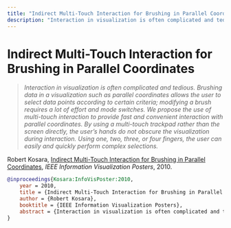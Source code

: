 ```yaml
---
title: "Indirect Multi-Touch Interaction for Brushing in Parallel Coordinates"
description: "Interaction in visualization is often complicated and tedious. Brushing data in a visualization such as parallel coordinates allows the user to select data points according to certain criteria; modifying a brush requires a lot of effort and mode switches. We propose the use of multi-touch interaction to provide fast and convenient interaction with parallel coordinates. By using a multi-touch trackpad rather than the screen directly, the user’s hands do not obscure the visualization during interaction. Using one, two, three, or four fingers, the user can easily and quickly perform complex selections."
---
```


# Indirect Multi-Touch Interaction for Brushing in Parallel Coordinates

> _Interaction in visualization is often complicated and tedious. Brushing data in a visualization such as parallel coordinates allows the user to select data points according to certain criteria; modifying a brush requires a lot of effort and mode switches. We propose the use of multi-touch interaction to provide fast and convenient interaction with parallel coordinates. By using a multi-touch trackpad rather than the screen directly, the user’s hands do not obscure the visualization during interaction. Using one, two, three, or four fingers, the user can easily and quickly perform complex selections._

Robert Kosara, <a href="https://media.eagereyes.org/papers/2010/Kosara-InfoVisPoster-2010.pdf" target="_blank">Indirect Multi-Touch Interaction for Brushing in Parallel Coordinates</a>, _IEEE Information Visualization Posters_, 2010.


```bibtex
@inproceedings{Kosara:InfoVisPoster:2010,
	year = 2010,
	title = {Indirect Multi-Touch Interaction for Brushing in Parallel Coordinates},
	author = {Robert Kosara},
	booktitle = {IEEE Information Visualization Posters},
	abstract = {Interaction in visualization is often complicated and tedious. Brushing data in a visualization such as parallel coordinates allows the user to select data points according to certain criteria; modifying a brush requires a lot of effort and mode switches. We propose the use of multi-touch interaction to provide fast and convenient interaction with parallel coordinates. By using a multi-touch trackpad rather than the screen directly, the user’s hands do not obscure the visualization during interaction. Using one, two, three, or four fingers, the user can easily and quickly perform complex selections.},
}
```

